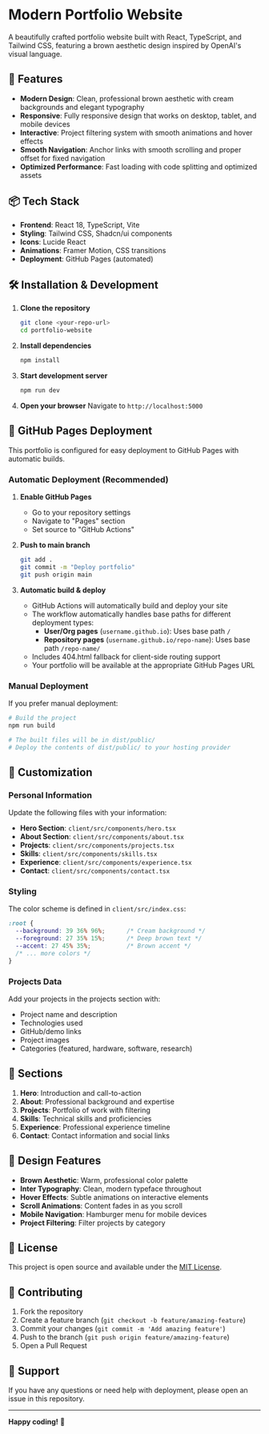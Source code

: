 # Modern Portfolio Website

A beautifully crafted portfolio website built with React, TypeScript, and Tailwind CSS, featuring a brown aesthetic design inspired by OpenAI's visual language.

## 🚀 Features

- **Modern Design**: Clean, professional brown aesthetic with cream backgrounds and elegant typography
- **Responsive**: Fully responsive design that works on desktop, tablet, and mobile devices
- **Interactive**: Project filtering system with smooth animations and hover effects
- **Smooth Navigation**: Anchor links with smooth scrolling and proper offset for fixed navigation
- **Optimized Performance**: Fast loading with code splitting and optimized assets

## 📦 Tech Stack

- **Frontend**: React 18, TypeScript, Vite
- **Styling**: Tailwind CSS, Shadcn/ui components
- **Icons**: Lucide React
- **Animations**: Framer Motion, CSS transitions
- **Deployment**: GitHub Pages (automated)

## 🛠️ Installation & Development

1. **Clone the repository**
   ```bash
   git clone <your-repo-url>
   cd portfolio-website
   ```

2. **Install dependencies**
   ```bash
   npm install
   ```

3. **Start development server**
   ```bash
   npm run dev
   ```

4. **Open your browser**
   Navigate to `http://localhost:5000`

## 🚀 GitHub Pages Deployment

This portfolio is configured for easy deployment to GitHub Pages with automatic builds.

### Automatic Deployment (Recommended)

1. **Enable GitHub Pages**
   - Go to your repository settings
   - Navigate to "Pages" section
   - Set source to "GitHub Actions"

2. **Push to main branch**
   ```bash
   git add .
   git commit -m "Deploy portfolio"
   git push origin main
   ```

3. **Automatic build & deploy**
   - GitHub Actions will automatically build and deploy your site
   - The workflow automatically handles base paths for different deployment types:
     - **User/Org pages** (`username.github.io`): Uses base path `/`
     - **Repository pages** (`username.github.io/repo-name`): Uses base path `/repo-name/`
   - Includes 404.html fallback for client-side routing support
   - Your portfolio will be available at the appropriate GitHub Pages URL

### Manual Deployment

If you prefer manual deployment:

```bash
# Build the project
npm run build

# The built files will be in dist/public/
# Deploy the contents of dist/public/ to your hosting provider
```

## 📝 Customization

### Personal Information

Update the following files with your information:

- **Hero Section**: `client/src/components/hero.tsx`
- **About Section**: `client/src/components/about.tsx` 
- **Projects**: `client/src/components/projects.tsx`
- **Skills**: `client/src/components/skills.tsx`
- **Experience**: `client/src/components/experience.tsx`
- **Contact**: `client/src/components/contact.tsx`

### Styling

The color scheme is defined in `client/src/index.css`:

```css
:root {
  --background: 39 36% 96%;      /* Cream background */
  --foreground: 27 35% 15%;      /* Deep brown text */
  --accent: 27 45% 35%;          /* Brown accent */
  /* ... more colors */
}
```

### Projects Data

Add your projects in the projects section with:
- Project name and description
- Technologies used
- GitHub/demo links
- Project images
- Categories (featured, hardware, software, research)

## 📱 Sections

1. **Hero**: Introduction and call-to-action
2. **About**: Professional background and expertise
3. **Projects**: Portfolio of work with filtering
4. **Skills**: Technical skills and proficiencies
5. **Experience**: Professional experience timeline
6. **Contact**: Contact information and social links

## 🎨 Design Features

- **Brown Aesthetic**: Warm, professional color palette
- **Inter Typography**: Clean, modern typeface throughout
- **Hover Effects**: Subtle animations on interactive elements
- **Scroll Animations**: Content fades in as you scroll
- **Mobile Navigation**: Hamburger menu for mobile devices
- **Project Filtering**: Filter projects by category

## 📄 License

This project is open source and available under the [MIT License](LICENSE).

## 🤝 Contributing

1. Fork the repository
2. Create a feature branch (`git checkout -b feature/amazing-feature`)
3. Commit your changes (`git commit -m 'Add amazing feature'`)
4. Push to the branch (`git push origin feature/amazing-feature`)
5. Open a Pull Request

## 📧 Support

If you have any questions or need help with deployment, please open an issue in this repository.

---

**Happy coding!** 🎉